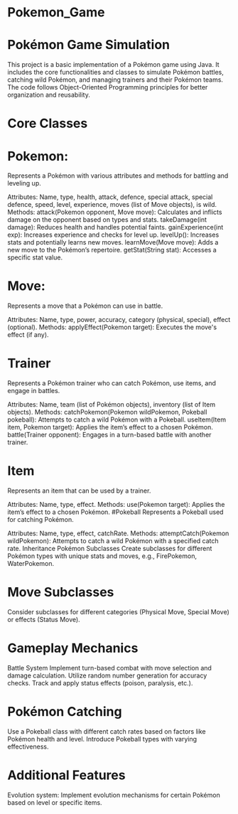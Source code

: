 # Pokemon_Game
# Pokémon Game Simulation
This project is a basic implementation of a Pokémon game using Java. It includes the core functionalities and classes to simulate Pokémon battles, catching wild Pokémon, and managing trainers and their Pokémon teams. The code follows Object-Oriented Programming principles for better organization and reusability.

# Core Classes

# Pokemon: 
Represents a Pokémon with various attributes and methods for battling and leveling up.

Attributes: Name, type, health, attack, defence, special attack, special defence, speed, level, experience, moves (list of Move objects), is wild.
Methods:
attack(Pokemon opponent, Move move): Calculates and inflicts damage on the opponent based on types and stats.
takeDamage(int damage): Reduces health and handles potential faints.
gainExperience(int exp): Increases experience and checks for level up.
levelUp(): Increases stats and potentially learns new moves.
learnMove(Move move): Adds a new move to the Pokémon’s repertoire.
getStat(String stat): Accesses a specific stat value.

# Move:
Represents a move that a Pokémon can use in battle.

Attributes: Name, type, power, accuracy, category (physical, special), effect (optional).
Methods:
applyEffect(Pokemon target): Executes the move's effect (if any).

# Trainer
Represents a Pokémon trainer who can catch Pokémon, use items, and engage in battles.

Attributes: Name, team (list of Pokémon objects), inventory (list of Item objects).
Methods:
catchPokemon(Pokemon wildPokemon, Pokeball pokeball): Attempts to catch a wild Pokémon with a Pokeball.
useItem(Item item, Pokemon target): Applies the item’s effect to a chosen Pokémon.
battle(Trainer opponent): Engages in a turn-based battle with another trainer.
# Item
Represents an item that can be used by a trainer.

Attributes: Name, type, effect.
Methods:
use(Pokemon target): Applies the item’s effect to a chosen Pokémon.
#Pokeball
Represents a Pokeball used for catching Pokémon.

Attributes: Name, type, effect, catchRate.
Methods:
attemptCatch(Pokemon wildPokemon): Attempts to catch a wild Pokémon with a specified catch rate.
Inheritance
Pokémon Subclasses
Create subclasses for different Pokémon types with unique stats and moves, e.g., FirePokemon, WaterPokemon.

# Move Subclasses
Consider subclasses for different categories (Physical Move, Special Move) or effects (Status Move).

# Gameplay Mechanics
Battle System
Implement turn-based combat with move selection and damage calculation.
Utilize random number generation for accuracy checks.
Track and apply status effects (poison, paralysis, etc.).

# Pokémon Catching
Use a Pokeball class with different catch rates based on factors like Pokémon health and level.
Introduce Pokeball types with varying effectiveness.

# Additional Features
Evolution system: Implement evolution mechanisms for certain Pokémon based on level or specific items.
